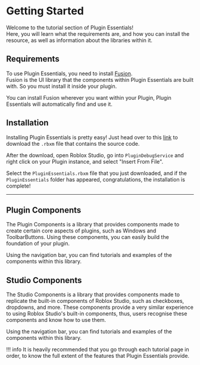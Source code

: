 # Getting Started

Welcome to the tutorial section of Plugin Essentials!
<br>
Here, you will learn what the requirements are, and how you can install the resource, as well as information about the libraries within it.

## Requirements

To use Plugin Essentials, you need to install [Fusion](https://elttob.uk/Fusion/latest/).<br>
Fusion is the UI library that the components within Plugin Essentials are built with. So you must install it inside your plugin.

You can install Fusion wherever you want within your Plugin, Plugin Essentials will automatically find and use it.

## Installation

Installing Plugin Essentials is pretty easy! Just head over to this [link](https://github.com/TenebrisNoctua/PluginEssentials/releases/latest) to download the `.rbxm` file that contains the source code.

After the download, open Roblox Studio, go into `PluginDebugService` and right click on your Plugin instance, and select "Insert From File".

Select the `PluginEssentials.rbxm` file that you just downloaded, and if the `PluginEssentials` folder has appeared, congratulations, the installation is complete!

----

## Plugin Components

The Plugin Components is a library that provides components made to create certain core aspects of plugins, such as Windows and ToolbarButtons. Using these components, you can easily build the foundation of your plugin.

Using the navigation bar, you can find tutorials and examples of the components within this library.

## Studio Components

The Studio Components is a library that provides components made to replicate the built-in components of Roblox Studio, such as checkboxes, dropdowns, and more. These components provide a very similar experience to using Roblox Studio's built-in components, thus, users recognise these components and know how to use them.

Using the navigation bar, you can find tutorials and examples of the components within this library.

!!! info
    It is heavily recommended that you go through each tutorial page in order, to know the full extent of the features that Plugin Essentials provide.